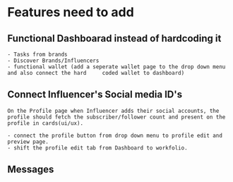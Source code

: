# Features need to add

## Functional Dashboarad instead of hardcoding it
    - Tasks from brands
    - Discover Brands/Influencers
    - functional wallet (add a seperate wallet page to the drop down menu and also connect the hard     coded wallet to dashboard)


## Connect Influencer's Social media ID's
    On the Profile page when Influencer adds their social accounts, the profile should fetch the subscriber/follower count and present on the profile in cards(ui/ux).

    - connect the profile button from drop down menu to profile edit and preview page.
    - shift the profile edit tab from Dashboard to workfolio. 

## Messages